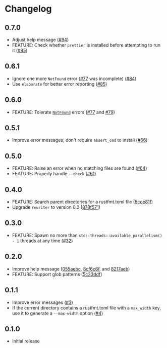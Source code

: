 # Changelog

## 0.7.0

- Adjust help message ([#94](https://github.com/smoelius/rustdoc-prettier/pull/94))
- FEATURE: Check whether `prettier` is installed before attempting to run it ([#95](https://github.com/smoelius/rustdoc-prettier/pull/95))

## 0.6.1

- Ignore one more `NotFound` error ([#77](https://github.com/smoelius/rustdoc-prettier/pull/77) was incomplete) ([#84](https://github.com/smoelius/rustdoc-prettier/pull/84))
- Use `elaborate` for better error reporting ([#85](https://github.com/smoelius/rustdoc-prettier/pull/85))

## 0.6.0

- FEATURE: Tolerate [`NotFound`](https://doc.rust-lang.org/std/io/enum.ErrorKind.html#variant.NotFound) errors ([#77](https://github.com/smoelius/rustdoc-prettier/pull/77) and [#79](https://github.com/smoelius/rustdoc-prettier/pull/79))

## 0.5.1

- Improve error messages; don't require `assert_cmd` to install ([#66](https://github.com/smoelius/rustdoc-prettier/pull/66))

## 0.5.0

- FEATURE: Raise an error when no matching files are found ([#64](https://github.com/smoelius/rustdoc-prettier/pull/64))
- FEATURE: Properly handle `--check` ([#61](https://github.com/smoelius/rustdoc-prettier/pull/61))

## 0.4.0

- FEATURE: Search parent directories for a rustfmt.toml file ([6cce81f](https://github.com/smoelius/rustdoc-prettier/commit/6cce81f36a307dd66e7c40427f2ce7fde0a4c2b3))
- Upgrade `rewriter` to version 0.2 ([878f571](https://github.com/smoelius/rustdoc-prettier/commit/878f571073d5075122778fda12aaced76939adf5))

## 0.3.0

- FEATURE: Spawn no more than `std::threads::available_parallelism() - 1` threads at any time ([#32](https://github.com/smoelius/rustdoc-prettier/pull/32))

## 0.2.0

- Improve help message ([055aebc](https://github.com/smoelius/rustdoc-prettier/commit/055aebccef6a09ee5ac0ef14383f592a23bf6360), [8cf6c6f](https://github.com/smoelius/rustdoc-prettier/commit/8cf6c6f26fe8a4346a5b0569ede4552ae61f89f8), and [8217aeb](https://github.com/smoelius/rustdoc-prettier/commit/8217aebcd2d230276e67e42257a6b9d345451d67))
- FEATURE: Support glob patterns ([5c33ddf](https://github.com/smoelius/rustdoc-prettier/commit/5c33ddfde42e8d807a9b553748a0b89b99df7e71))

## 0.1.1

- Improve error messages ([#3](https://github.com/smoelius/rustdoc-prettier/pull/3))
- If the current directory contains a rustfmt.toml file with a `max_width` key, use it to generate a `--max-width` option ([#4](https://github.com/smoelius/rustdoc-prettier/pull/4))

## 0.1.0

- Initial release
